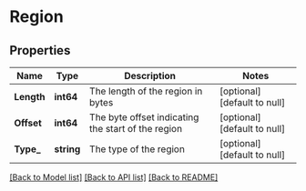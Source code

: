 # Region

## Properties
Name | Type | Description | Notes
------------ | ------------- | ------------- | -------------
**Length** | **int64** | The length of the region in bytes | [optional] [default to null]
**Offset** | **int64** | The byte offset indicating the start of the region | [optional] [default to null]
**Type_** | **string** | The type of the region | [optional] [default to null]

[[Back to Model list]](../README.md#documentation-for-models) [[Back to API list]](../README.md#documentation-for-api-endpoints) [[Back to README]](../README.md)


